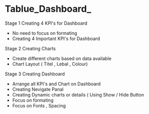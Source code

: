 # Tablue_Dashboard_
 
 Stage 1  Creating 4 KPI's for Dashboard
 - No need to focus on formating
 - Creating 4 Important KPI's for Dashboard
 
 Stage 2 Creating Charts
 - Create different charts based on data available
 - Chart Layout ( Titel , Lebal , Colour)
 
 Stage 3 Creating Dashboard
 - Arrange all KPI's and Chart on Dashboard
 - Creating Nevigate Panal
 - Creating Dynamic charts or details ( Using Show / Hide Button
 - Focus on formating
 - Focus on Fonts , Spacing
